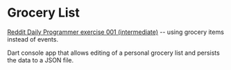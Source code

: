 Grocery List
======

[Reddit Daily Programmer exercise 001 (intermediate)](http://www.reddit.com/r/dailyprogrammer/comments/pihtx/intermediate_challenge_1/) -- using grocery items instead of events.

Dart console app that allows editing of a personal grocery list and persists the data to a JSON file.
